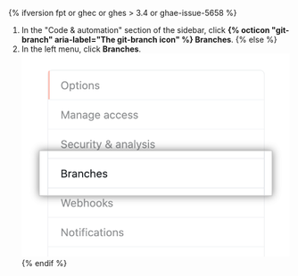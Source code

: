 {% ifversion fpt or ghec or ghes > 3.4 or ghae-issue-5658 %}
1. In the "Code & automation" section of the sidebar, click **{% octicon "git-branch" aria-label="The git-branch icon" %} Branches**.
{% else %}
1. In the left menu, click **Branches**.
![Repository options sub-menu](/assets/images/help/repository/repository-options-branch.png)
{% endif %}
